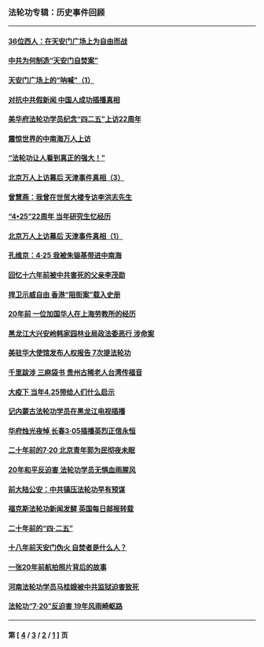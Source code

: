 ### 法轮功专辑：历史事件回顾
---
#### [36位西人：在天安门广场上为自由而战](../../pages/nf5793/n13390029.md?07030430) 
#### [中共为何制造“天安门自焚案”](../../pages/nf5793/n13183270.md?07030430) 
#### [天安门广场上的“呐喊”（1）](../../pages/nf5793/n13105277.md?07030430) 
#### [对抗中共假新闻 中国人成功插播真相](../../pages/nf5793/n12910618.md?07030430) 
#### [美华府法轮功学员纪念“四二五”上访22周年](../../pages/nf5793/n12904445.md?07030430) 
#### [震惊世界的中南海万人上访](../../pages/nf5793/n12903976.md?07030430) 
#### [“法轮功让人看到真正的强大！”](../../pages/nf5793/n12903195.md?07030430) 
#### [北京万人上访幕后 天津事件真相（3）](../../pages/nf5793/n12902807.md?07030430) 
#### [曾慧燕：我曾在世贸大楼专访李洪志先生](../../pages/nf5793/n12898729.md?07030430) 
#### [“4•25”22周年 当年研究生忆经历](../../pages/nf5793/n12894152.md?07030430) 
#### [北京万人上访幕后 天津事件真相（1）](../../pages/nf5793/n12885174.md?07030430) 
#### [孔维京：4·25 我被朱镕基带进中南海](../../pages/nf5793/n12864987.md?07030430) 
#### [回忆十六年前被中共害死的父亲李茂勋](../../pages/nf5793/n12880270.md?07030430) 
#### [捍卫示威自由 香港“阻街案”载入史册](../../pages/nf5793/n12811245.md?07030430) 
#### [20年前 一位加国华人在上海劳教所的经历](../../pages/nf5793/n12707932.md?07030430) 
#### [黑龙江大兴安岭韩家园林业局政法委恶行 涉命案](../../pages/nf5793/n12622815.md?07030430) 
#### [美驻华大使馆发布人权报告 7次提法轮功](../../pages/nf5793/n12520541.md?07030430) 
#### [千里跋涉 三麻袋书 贵州古稀老人台湾传福音](../../pages/nf5793/n12198750.md?07030430) 
#### [大疫下 当年4.25带给人们什么启示](../../pages/nf5793/n12058565.md?07030430) 
#### [记内蒙古法轮功学员在黑龙江电视插播](../../pages/nf5793/n11699194.md?07030430) 
#### [华府烛光夜悼 长春3·05插播英烈正信永恒](../../pages/nf5793/n11397432.md?07030430) 
#### [二十年前的7·20 北京青年郭为民彻夜未眠](../../pages/nf5793/n11354195.md?07030430) 
#### [20年和平反迫害 法轮功学员无惧血雨腥风](../../pages/nf5793/n11348279.md?07030430) 
#### [前大陆公安：中共镇压法轮功早有预谋](../../pages/nf5793/n11352168.md?07030430) 
#### [福克斯法轮功新闻发酵  英国每日邮报转载](../../pages/nf5793/n11285952.md?07030430) 
#### [二十年前的“四·二五”](../../pages/nf5793/n11207639.md?07030430) 
#### [十八年前天安门伪火 自焚者是什么人？](../../pages/nf5793/n10996556.md?07030430) 
#### [一张20年前航拍照片背后的故事](../../pages/nf5793/n10693797.md?07030430) 
#### [河南法轮功学员马桂娥被中共监狱迫害致死](../../pages/nf5793/n10684974.md?07030430) 
#### [法轮功“7‧20”反迫害 19年风雨崎岖路](../../pages/nf5793/n10570834.md?07030430) 

---
#### 第 [ [4](./4.md?07030430) / [3](./3.md?07030430) / [2](./2.md?07030430) / [1](./1.md?07030430) ] 页
